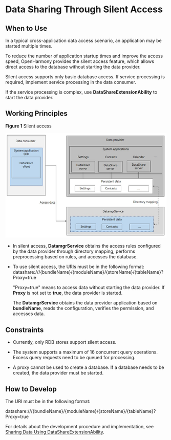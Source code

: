 # Data Sharing Through Silent Access


## When to Use

In a typical cross-application data access scenario, an application may be started multiple times.

To reduce the number of application startup times and improve the access speed, OpenHarmony provides the silent access feature, which allows direct access to the database without starting the data provider.

Silent access supports only basic database access. If service processing is required, implement service processing in the data consumer.

If the service processing is complex, use **DataShareExtensionAbility** to start the data provider.


## Working Principles

**Figure 1** Silent access

![silent_dataShare](figures/silent_dataShare.jpg)

- In silent access, **DatamgrService** obtains the access rules configured by the data provider through directory mapping, performs preprocessing based on rules, and accesses the database.

- To use silent access, the URIs must be in the following format:
  datashare:///{bundleName}/{moduleName}/{storeName}/{tableName}?Proxy=true

  "Proxy=true" means to access data without starting the data provider. If **Proxy** is not set to **true**, the data provider is started.

  The **DatamgrService** obtains the data provider application based on **bundleName**, reads the configuration, verifies the permission, and accesses data.


## Constraints

- Currently, only RDB stores support silent access.

- The system supports a maximum of 16 concurrent query operations. Excess query requests need to be queued for processing.

- A proxy cannot be used to create a database. If a database needs to be created, the data provider must be started.


## How to Develop

The URI must be in the following format:

datashare:///{bundleName}/{moduleName}/{storeName}/{tableName}?Proxy=true

For details about the development procedure and implementation, see [Sharing Data Using DataShareExtensionAbility](share-data-by-datashareextensionability.md).
